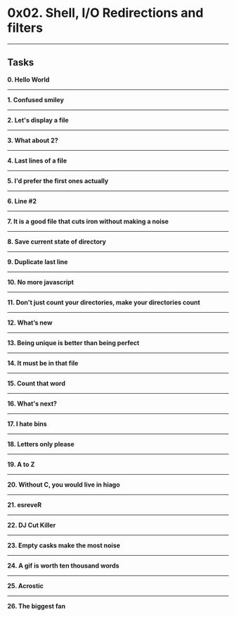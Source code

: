 # 0x02. Shell, I/O Redirections and filters
________________________________________________________
## Tasks

**0. Hello World**  
________________________________________________________
**1. Confused smiley**  
________________________________________________________  
**2. Let's display a file**  
________________________________________________________
**3. What about 2?**  
________________________________________________________
**4. Last lines of a file**  
________________________________________________________
**5. I'd prefer the first ones actually**  
________________________________________________________
**6. Line #2**
________________________________________________________
**7. It is a good file that cuts iron without making a noise**  
________________________________________________________
**8. Save current state of directory**  
________________________________________________________
**9. Duplicate last line**
________________________________________________________
**10. No more javascript**
________________________________________________________
**11. Don't just count your directories, make your directories count**
________________________________________________________
**12. What’s new**
________________________________________________________
**13. Being unique is better than being perfect**
________________________________________________________
**14. It must be in that file**
________________________________________________________
**15. Count that word**
________________________________________________________
**16. What's next?**
________________________________________________________
**17. I hate bins**
________________________________________________________
**18. Letters only please**
________________________________________________________
**19. A to Z**
_______________________________________________________
**20. Without C, you would live in hiago**
_______________________________________________________
**21. esreveR**
________________________________________________________
**22. DJ Cut Killer**
_______________________________________________________
**23. Empty casks make the most noise**
_______________________________________________________
**24. A gif is worth ten thousand words**
_______________________________________________________
**25. Acrostic**
_______________________________________________________
**26. The biggest fan**  
